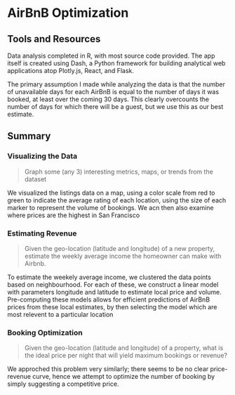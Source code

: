 # AirBnB Optimization

## Tools and Resources
Data analysis completed in R, with most source code provided. The app itself is 
created using Dash, a Python framework for building analytical web applications
atop Plotly.js, React, and Flask.

The primary assumption I made while analyzing the data is that the number of
unavailable days for each AirBnB is equal to the number of days it was booked,
at least over the coming 30 days. This clearly overcounts the number of days for
which there will be a guest, but we use this as our best estimate.

## Summary
### Visualizing the Data
> Graph some (any 3) interesting metrics, maps, or trends from the dataset

We visualized the listings data on a map, using a color scale from red to green 
to indicate the average rating of each location, using the size of each
marker to represent the volume of bookings. We acn then also examine where
prices are the highest in San Francisco

### Estimating Revenue
> Given the geo-location (latitude and longitude) of a new property, estimate 
> the weekly average income the homeowner can make with Airbnb.

To estimate the weekely average income, we clustered the data points based on
neighbourhood. For each of these, we construct a linear model with parameters
longitude and latitude to estimate local price and volume. Pre-computing these
models allows for efficient predictions of AirBnB prices from these local
estimates, by then selecting the model which are most relevent to a particular
location

### Booking Optimization
> Given the geo-location (latitude and longitude) of a property, what is the 
> ideal price per night that will yield maximum bookings or revenue?

We approched this problem very similarly; there seems to be no clear
price-revenue curve, hence we attempt to optimize the number of booking by
simply suggesting a competitive price.